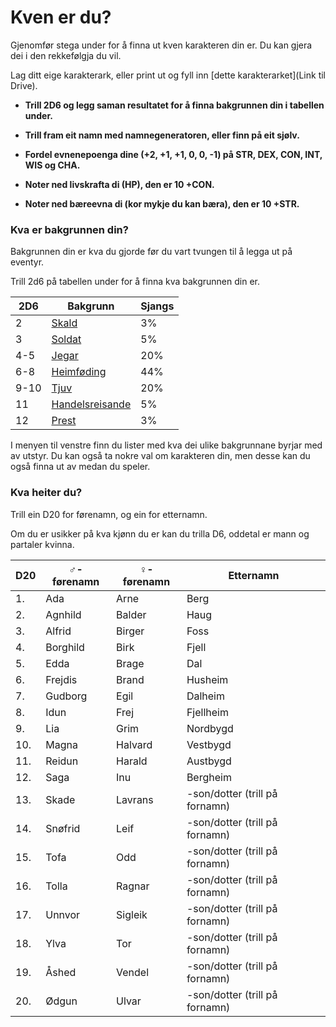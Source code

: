 # Kven er du?

Gjenomfør stega under for å finna ut kven karakteren din er. Du kan gjera dei i den rekkefølgja du vil.

Lag ditt eige karakterark, eller print ut og fyll inn [dette karakterarket](Link til Drive).

- **Trill 2D6 og legg saman resultatet for å finna bakgrunnen din i tabellen under.**

- **Trill fram eit namn med namnegeneratoren, eller finn på eit sjølv.**

- **Fordel evnenepoenga dine (+2, +1, +1, 0, 0, -1) på STR, DEX, CON, INT, WIS og CHA.**

- **Noter ned livskrafta di (HP), den er 10 +CON.**

- **Noter ned bæreevna di (kor mykje du kan bæra), den er 10 +STR.**


### Kva er bakgrunnen din?

Bakgrunnen din er kva du gjorde før du vart tvungen til å legga ut på eventyr.

Trill 2d6 på tabellen under for å finna kva bakgrunnen din er.

| 2D6 | Bakgrunn | Sjangs |
| ---- | --------------- |----|
| 2    | [Skald](Skald.md)           | 3% |
|3 | [Soldat](Soldat.md) | 5% |
| 4-5 | [Jegar](Jegar.md) | 20%|
| 6-8  | [Heimføding](Heimføding.md)      | 44% |
| 9-10 | [Tjuv](Tjuv.md)            | 20% |
| 11   | [Handelsreisande](Handelsreisande.md) | 5% |
| 12   | [Prest](Prest.md)| 3% |

I menyen til venstre finn du lister med kva dei ulike bakgrunnane byrjar med av utstyr. Du kan også ta nokre val om karakteren din, men desse kan du også finna ut av medan du speler.


### Kva heiter du?

Trill ein D20 for førenamn, og ein for etternamn.  

Om du er usikker på kva kjønn du er kan du trilla D6, oddetal er mann og partaler kvinna.

| D20 | ♂-førenamn     | ♀-førenamn  | Etternamn                       |
| --- | -------- | ------- | ------------------------------- |
| 1.  | Ada      | Arne    | Berg                            |
| 2.  | Agnhild  | Balder  | Haug                            |
| 3.  | Alfrid   | Birger  | Foss                            |
| 4.  | Borghild | Birk    | Fjell                           |
| 5.  | Edda     | Brage   | Dal                             |
| 6.  | Frejdis  | Brand   | Husheim                         |
| 7.  | Gudborg  | Egil    | Dalheim                         |
| 8.  | Idun     | Frej    | Fjellheim                       |
| 9.  | Lia      | Grim    | Nordbygd                        |
| 10.  | Magna    | Halvard | Vestbygd                        |
| 11.  | Reidun   | Harald  | Austbygd                        |
| 12.  | Saga     | Inu     | Bergheim                        |
| 13.  | Skade    | Lavrans  | \-son/dotter (trill på fornamn) |
| 14.  | Snøfrid  | Leif    | \-son/dotter (trill på fornamn) |
| 15.  | Tofa     | Odd     | \-son/dotter (trill på fornamn) |
| 16.  | Tolla    | Ragnar  | \-son/dotter (trill på fornamn) |
| 17.  | Unnvor   | Sigleik | \-son/dotter (trill på fornamn) |
| 18.  | Ylva     | Tor     | \-son/dotter (trill på fornamn) |
| 19.  | Åshed    | Vendel  | \-son/dotter (trill på fornamn) |
| 20.  | Ødgun    | Ulvar   | \-son/dotter (trill på fornamn) |
